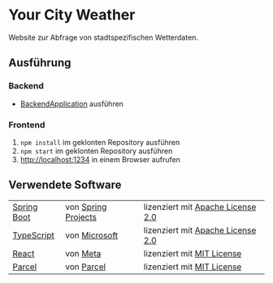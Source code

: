 # Your City Weather

Website zur Abfrage von stadtspezifischen Wetterdaten.

## Ausführung

### Backend

- [BackendApplication](./backend/src/main/java/com/your_city_weather/BackendApplication.java) ausführen

### Frontend

1. `npm install` im geklonten Repository ausführen
2. `npm start` im geklonten Repository ausführen
3. [http://localhost:1234](http://localhost:1234) in einem Browser aufrufen

## Verwendete Software

<table>
  <tr>
    <td><a href="https://github.com/spring-projects/spring-boot">Spring Boot</a></td>
    <td>von <a href="https://github.com/spring-projects">Spring Projects</a></td>
    <td>lizenziert mit <a href="https://github.com/spring-projects/spring-boot/blob/main/LICENSE.txt">Apache License 2.0</a>
  </tr>
  <tr>
    <td><a href="https://github.com/microsoft/TypeScript">TypeScript</a></td>
    <td>von <a href="https://github.com/microsoft">Microsoft</a></td>
    <td>lizenziert mit <a href="https://github.com/microsoft/TypeScript/blob/main/LICENSE.txt">Apache License 2.0</a>
  </tr>
  <tr>
    <td><a href="https://github.com/facebook/react">React</a></td>
    <td>von <a href="https://github.com/facebook">Meta</a></td>
    <td>lizenziert mit <a href="https://github.com/facebook/react/blob/main/LICENSE">MIT License</a>
  </tr>
  <tr>
    <td><a href="https://github.com/parcel-bundler/parcel">Parcel</a></td>
    <td>von <a href="https://github.com/parcel-bundler">Parcel</a></td>
    <td>lizenziert mit <a href="https://github.com/parcel-bundler/parcel/blob/v2/LICENSE">MIT License</a>
  </tr>
</table>

